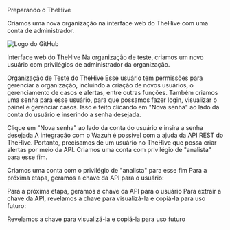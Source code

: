 Preparando o TheHive

Criamos uma nova organização na interface web do TheHive com uma conta de administrador.

![Logo do GitHub](https://github.com/zeroproj/MHSoc/blob/main/MHDoc/MHIMG/01.png?raw=true)

Interface web do TheHive
Na organização de teste, criamos um novo usuário com privilégios de administrador da organização.

Organização de Teste do TheHive
Esse usuário tem permissões para gerenciar a organização, incluindo a criação de novos usuários, o gerenciamento de casos e alertas, entre outras funções. Também criamos uma senha para esse usuário, para que possamos fazer login, visualizar o painel e gerenciar casos. Isso é feito clicando em "Nova senha" ao lado da conta do usuário e inserindo a senha desejada.

Clique em "Nova senha" ao lado da conta do usuário e insira a senha desejada
A integração com o Wazuh é possível com a ajuda da API REST do TheHive. Portanto, precisamos de um usuário no TheHive que possa criar alertas por meio da API. Criamos uma conta com privilégio de "analista" para esse fim.

Criamos uma conta com o privilégio de "analista" para esse fim
Para a próxima etapa, geramos a chave da API para o usuário:

Para a próxima etapa, geramos a chave da API para o usuário
Para extrair a chave da API, revelamos a chave para visualizá-la e copiá-la para uso futuro:

Revelamos a chave para visualizá-la e copiá-la para uso futuro